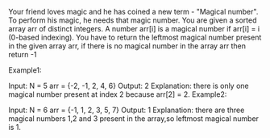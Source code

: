 Your friend loves magic and he has coined a new term - "Magical number". To perform his magic, he needs that magic number. You are given a sorted array arr of 
distinct integers. A number arr[i] is a magical number if arr[i] = i (0-based indexing).
You have to return the leftmost magical number present in the given array arr, if there is no magical number in the array arr then return -1

Example1:

Input:
N = 5
arr = {-2, -1, 2, 4, 6}
Output: 2
Explanation: there is only one magical number present at index 2 because arr[2] = 2.
Example2:

Input:
N = 6
arr = {-1, 1, 2, 3, 5, 7}
Output: 1
Explanation: there are three magical numbers 1,2 and 3 present in the array,so leftmost magical number is 1. 
